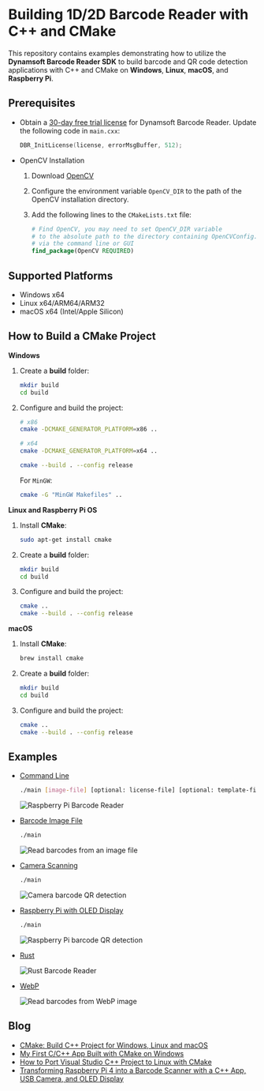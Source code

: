 # Building 1D/2D Barcode Reader with C++ and CMake
This repository contains examples demonstrating how to utilize the **Dynamsoft Barcode Reader SDK** to build barcode and QR code detection applications with C++ and CMake on **Windows**, **Linux**, **macOS**, and **Raspberry Pi**.

## Prerequisites
- Obtain a [30-day free trial license](https://www.dynamsoft.com/customer/license/trialLicense/?product=dcv&package=cross-platform) for Dynamsoft Barcode Reader. Update the following code in `main.cxx`:

    ```cpp
    DBR_InitLicense(license, errorMsgBuffer, 512);
    ```

- OpenCV Installation
    1. Download [OpenCV](https://opencv.org/releases/)
    2. Configure the environment variable `OpenCV_DIR` to the path of the OpenCV installation directory.
    3. Add the following lines to the `CMakeLists.txt` file:
    
        ```cmake
        # Find OpenCV, you may need to set OpenCV_DIR variable
        # to the absolute path to the directory containing OpenCVConfig.cmake file
        # via the command line or GUI
        find_package(OpenCV REQUIRED)
        ```

## Supported Platforms
- Windows x64
- Linux x64/ARM64/ARM32
- macOS x64 (Intel/Apple Silicon)

## How to Build a CMake Project

**Windows**

1. Create a **build** folder:
    
    ```bash
    mkdir build
    cd build
    ```

2. Configure and build the project:
    
    ```bash
    # x86
    cmake -DCMAKE_GENERATOR_PLATFORM=x86 ..

    # x64
    cmake -DCMAKE_GENERATOR_PLATFORM=x64 ..
    
    cmake --build . --config release
    ```

    For `MinGW`:
    
    ```bash
    cmake -G "MinGW Makefiles" ..
    ```

**Linux and Raspberry Pi OS**

1. Install **CMake**:
    
    ```bash
    sudo apt-get install cmake
    ```

2. Create a **build** folder:
    
    ```bash
    mkdir build
    cd build
    ```

3. Configure and build the project:
    ```bash
    cmake ..
    cmake --build . --config release 
    ```

**macOS**
 
1. Install **CMake**:
    
    ```bash
    brew install cmake
    ```

2. Create a **build** folder:

    ```bash
    mkdir build
    cd build
    ```

3. Configure and build the project:

    ```bash
    cmake ..
    cmake --build . --config release 
    ```

## Examples
- [Command Line](./examples/9.x/command_line)
    
    ```bash
    ./main [image-file] [optional: license-file] [optional: template-file]
    ```
        
    ![Raspberry Pi Barcode Reader](https://www.dynamsoft.com/codepool/img/2016/03/rpi_dbr_result.png)

- [Barcode Image File](./examples/9.x/opencv_file)
    
    ```bash
    ./main 
    ```
    
    ![Read barcodes from an image file](https://www.dynamsoft.com/codepool/img/2024/05/cpp-barcode-reader-opencv.jpg)


- [Camera Scanning](./examples/9.x/opencv_camera)
    
    ```bash
    ./main
    ```
    
    ![Camera barcode QR detection](https://www.dynamsoft.com/codepool/img/2024/05/cpp-barcode-scanner-opencv.jpg)

- [Raspberry Pi with OLED Display](./examples/9.x/raspberry_pi_oled)
    
    ```bash
    ./main
    ```
    
    ![Raspberry Pi barcode QR detection](https://www.dynamsoft.com/codepool/img/2020/06/raspberry-pi-barcode-qr.png)

- [Rust](./examples/9.x/rust/)

    ![Rust Barcode Reader](https://www.dynamsoft.com/codepool/img/2024/06/rust-command-line-barcode-reader.jpg)

- [WebP](./examples/9.x/webp/)

    ![Read barcodes from WebP image](https://www.dynamsoft.com/codepool/img/2024/06/cpp-decode-webp-barcode-qr-code.jpg)

## Blog
- [CMake: Build C++ Project for Windows, Linux and macOS](https://www.dynamsoft.com/codepool/cmake-cc-windows-linux-macos.html)
- [My First C/C++ App Built with CMake on Windows](https://www.dynamsoft.com/codepool/cc-barcode-app-cmake-windows.html)
- [How to Port Visual Studio C++ Project to Linux with CMake](https://www.dynamsoft.com/codepool/port-visual-studio-cpp-linux-cmake.html)
- [Transforming Raspberry Pi 4 into a Barcode Scanner with a C++ App, USB Camera, and OLED Display](https://www.dynamsoft.com/codepool/raspberry-pi-cpp-barcode-reader.html)
